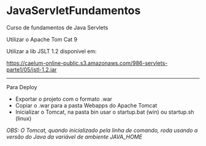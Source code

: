# JavaServletFundamentos
Curso de fundamentos de Java Servlets

Utilizar o Apache Tom Cat 9

Utilizar a lib JSLT 1.2 disponível em:

https://caelum-online-public.s3.amazonaws.com/986-servlets-parte1/05/jstl-1.2.jar


---

Para Deploy
- Exportar o projeto com o formato .war
- Copiar o .war para a pasta Webapps do Apache Tomcat
- Inicializar o Tomcat, na pasta bin usar o startup.bat (win) ou startup.sh (linux)

*OBS: O Tomcat, quando inicializado pela linha de comando, roda usando a versão do Java da variável de ambiente JAVA_HOME*
